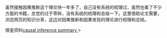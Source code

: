 虽然接触因果推断这个理论快一年多了，自己没有系统的梳理过，虽然也看了不少方面的书籍，总觉的过于零碎，没有系统的梳理和总结一下。这里借助论文需要，浏览网页的知识分享，这边对因果推断和因果发现的理论进行梳理和总结。

借鉴资料<a href="https://zhuanlan.zhihu.com/p/403098221">causal inference summary </a>>